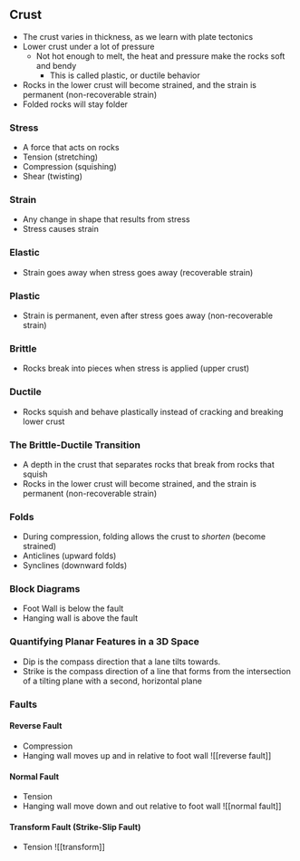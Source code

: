 ## Crust
* The crust varies in thickness, as we learn with plate tectonics
* Lower crust under a lot of pressure
	* Not hot enough to melt, the heat and pressure make the rocks soft and bendy
		* This is called plastic, or ductile behavior
* Rocks in the lower crust will become strained, and the strain is permanent (non-recoverable strain)
* Folded rocks will stay folder
### Stress
* A force that acts on rocks
* Tension (stretching)
* Compression (squishing)
* Shear (twisting)
### Strain
* Any change in shape that results from stress
* Stress causes strain
### Elastic
* Strain goes away when stress goes away (recoverable strain)
### Plastic
* Strain is permanent, even after stress goes away (non-recoverable strain)
### Brittle
* Rocks break into pieces when stress is applied (upper crust)
### Ductile
* Rocks squish and behave plastically instead of cracking and breaking lower crust
### The Brittle-Ductile Transition
* A depth in the crust that separates rocks that break from rocks that squish
* Rocks in the lower crust will become strained, and the strain is permanent (non-recoverable strain)
### Folds
* During compression, folding allows the crust to *shorten* (become strained)
* Anticlines (upward folds)
* Synclines (downward folds)
### Block Diagrams
* Foot Wall is below the fault
* Hanging wall is above the fault
### Quantifying Planar Features in a 3D Space
* Dip is the compass direction that a lane tilts towards.
* Strike is the compass direction of a line that forms from the intersection of a tilting plane with a second, horizontal plane
### Faults

#### Reverse Fault
* Compression
* Hanging wall moves up and in relative to foot wall
![[reverse fault]]
#### Normal Fault
* Tension
* Hanging wall move down and out relative to foot wall
![[normal fault]]
#### Transform Fault (Strike-Slip Fault)
* Tension
![[transform]]

